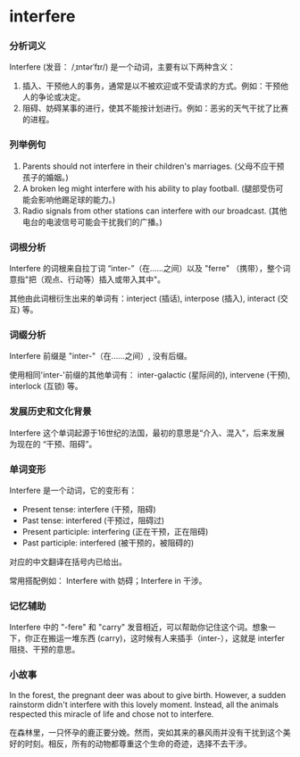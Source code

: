 # interfere

### 分析词义

  

Interfere (发音： /ˌɪntərˈfɪr/) 是一个动词，主要有以下两种含义：

  

1.  插入、干预他人的事务，通常是以不被欢迎或不受请求的方式。例如：干预他人的争论或决定。
2.  阻碍、妨碍某事的进行，使其不能按计划进行。例如：恶劣的天气干扰了比赛的进程。

  

### 列举例句

  

1.  Parents should not interfere in their children's marriages. (父母不应干预孩子的婚姻。)
2.  A broken leg might interfere with his ability to play football. (腿部受伤可能会影响他踢足球的能力。)
3.  Radio signals from other stations can interfere with our broadcast. (其他电台的电波信号可能会干扰我们的广播。)

  

### 词根分析

  

Interfere 的词根来自拉丁词 “inter-”（在......之间）以及 "ferre" （携带），整个词意指"把（观点、行动等）插入或带入其中"。

  

其他由此词根衍生出来的单词有：interject (插话), interpose (插入), interact (交互) 等。

  

### 词缀分析

  

Interfere 前缀是 "inter-"（在......之间）, 没有后缀。

  

使用相同'inter-'前缀的其他单词有： inter-galactic (星际间的), intervene (干预), interlock (互锁) 等。

  

### 发展历史和文化背景

  

Interfere 这个单词起源于16世纪的法国，最初的意思是“介入、混入”，后来发展为现在的 “干预、阻碍”。

  

### 单词变形

  

Interfere 是一个动词，它的变形有：

  

*   Present tense: interfere (干预，阻碍)
*   Past tense: interfered (干预过，阻碍过)
*   Present participle: interfering (正在干预，正在阻碍)
*   Past participle: interfered (被干预的，被阻碍的)

  

对应的中文翻译在括号内已给出。

  

常用搭配例如： Interfere with 妨碍；Interfere in 干涉。

  

### 记忆辅助

  

Interfere 中的 "-fere" 和 "carry" 发音相近，可以帮助你记住这个词。想象一下，你正在搬运一堆东西 (carry)，这时候有人来插手（inter-），这就是 interfer 阻挠、干预的意思。

  

### 小故事

  

In the forest, the pregnant deer was about to give birth. However, a sudden rainstorm didn't interfere with this lovely moment. Instead, all the animals respected this miracle of life and chose not to interfere.

  

在森林里，一只怀孕的鹿正要分娩。然而，突如其来的暴风雨并没有干扰到这个美好的时刻。相反，所有的动物都尊重这个生命的奇迹，选择不去干涉。

